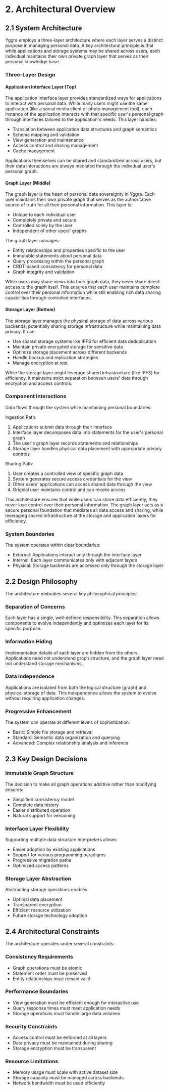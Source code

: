 # 2. Architectural Overview

## 2.1 System Architecture

Yggra employs a three-layer architecture where each layer serves a distinct purpose in managing personal data. A key architectural principle is that while applications and storage systems may be shared across users, each individual maintains their own private graph layer that serves as their personal knowledge base.

### Three-Layer Design

#### Application Interface Layer (Top)
The application interface layer provides standardized ways for applications to interact with personal data. While many users might use the same application (like a social media client or photo management tool), each instance of the application interacts with that specific user's personal graph through interfaces tailored to the application's needs. This layer handles:
- Translation between application data structures and graph semantics
- Schema mapping and validation
- View generation and maintenance
- Access control and sharing management
- Cache management

Applications themselves can be shared and standardized across users, but their data interactions are always mediated through the individual user's personal graph.

#### Graph Layer (Middle)
The graph layer is the heart of personal data sovereignty in Yggra. Each user maintains their own private graph that serves as the authoritative source of truth for all their personal information. This layer is:
- Unique to each individual user
- Completely private and secure
- Controlled solely by the user
- Independent of other users' graphs

The graph layer manages:
- Entity relationships and properties specific to the user
- Immutable statements about personal data
- Query processing within the personal graph
- CRDT-based consistency for personal data
- Graph integrity and validation

While users may share views into their graph data, they never share direct access to the graph itself. This ensures that each user maintains complete control over their personal information while still enabling rich data sharing capabilities through controlled interfaces.

#### Storage Layer (Bottom)
The storage layer manages the physical storage of data across various backends, potentially sharing storage infrastructure while maintaining data privacy. It can:
- Use shared storage systems like IPFS for efficient data deduplication
- Maintain private encrypted storage for sensitive data
- Optimize storage placement across different backends
- Handle backup and replication strategies
- Manage encryption at rest

While the storage layer might leverage shared infrastructure (like IPFS) for efficiency, it maintains strict separation between users' data through encryption and access controls.

### Component Interactions

Data flows through the system while maintaining personal boundaries:

Ingestion Path:
1. Applications submit data through their interface
2. Interface layer decomposes data into statements for the user's personal graph
3. The user's graph layer records statements and relationships
4. Storage layer handles physical data placement with appropriate privacy controls

Sharing Path:
1. User creates a controlled view of specific graph data
2. System generates secure access credentials for the view
3. Other users' applications can access shared data through the view
4. Original user maintains control and can revoke access

This architecture ensures that while users can share data efficiently, they never lose control over their personal information. The graph layer acts as a secure personal foundation that mediates all data access and sharing, while leveraging shared infrastructure at the storage and application layers for efficiency.

### System Boundaries

The system operates within clear boundaries:

- External: Applications interact only through the interface layer
- Internal: Each layer communicates only with adjacent layers
- Physical: Storage backends are accessed only through the storage layer

## 2.2 Design Philosophy

The architecture embodies several key philosophical principles:

### Separation of Concerns
Each layer has a single, well-defined responsibility. This separation allows components to evolve independently and optimizes each layer for its specific purpose.

### Information Hiding
Implementation details of each layer are hidden from the others. Applications need not understand graph structure, and the graph layer need not understand storage mechanisms.

### Data Independence
Applications are isolated from both the logical structure (graph) and physical storage of data. This independence allows the system to evolve without requiring application changes.

### Progressive Enhancement
The system can operate at different levels of sophistication:
- Basic: Simple file storage and retrieval
- Standard: Semantic data organization and querying
- Advanced: Complex relationship analysis and inference

## 2.3 Key Design Decisions

### Immutable Graph Structure
The decision to make all graph operations additive rather than modifying ensures:
- Simplified consistency model
- Complete data history
- Easier distributed operation
- Natural support for versioning

### Interface Layer Flexibility
Supporting multiple data structure interpreters allows:
- Easier adoption by existing applications
- Support for various programming paradigms
- Progressive migration paths
- Optimized access patterns

### Storage Layer Abstraction
Abstracting storage operations enables:
- Optimal data placement
- Transparent encryption
- Efficient resource utilization
- Future storage technology adoption

## 2.4 Architectural Constraints

The architecture operates under several constraints:

### Consistency Requirements
- Graph operations must be atomic
- Statement order must be preserved
- Entity relationships must remain valid

### Performance Boundaries
- View generation must be efficient enough for interactive use
- Query response times must meet application needs
- Storage operations must handle large data volumes

### Security Constraints
- Access control must be enforced at all layers
- Data privacy must be maintained during sharing
- Storage encryption must be transparent

### Resource Limitations
- Memory usage must scale with active dataset size
- Storage capacity must be managed across backends
- Network bandwidth must be used efficiently
